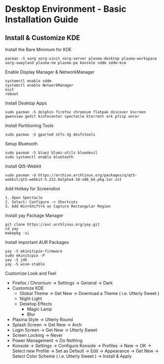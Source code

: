 # Desktop Environment - Basic Installation Guide

## Install & Customize KDE

Install the Bare Minimum for KDE

    pacman -S xorg xorg-xinit xorg-server plasma-desktop plasma-workspace xorg-xwayland plasma-nm plasma-pa konsole sddm sddm-kcm 
  
Enable Display Manager & NetworkManager

    systemctl enable sddm
    systemctl enable NetworkManager
    exit
    reboot

Install Desktop Apps

    sudo pacman -S dolphin firefox chromium flatpak discover kscreen gwenview gedit kinfocenter spectacle ktorrent ark p7zip unrar

Install Partitioning Tools

    sudo pacman -S gparted ntfs-3g dosfstools  
  
Setup Bluetooth

    sudo pacman -S bluez bluez-utils bluedevil
    sudo systemctl enable bluetooth

Install Qt5-Webkit

    sudo pacman -U https://archive.archlinux.org/packages/q/qt5-webkit/qt5-webkit-5.212.0alpha4-18-x86_64.pkg.tar.zst

Add Hotkey for Screenshot

    1. Open Spectacle
    2. Select: Configure -> Shortcuts
    3. Add Win+Shift+S as Capture Rectangular Region

Install yay Package Manager

    git clone https://aur.archlinux.org/yay.git
    cd yay
    makepkg -si

Install important AUR Packages

    yay -S mkinitcpio-firmware
    sudo mkinitcpio -P
    yay -S jdk
    yay -S wine-stable

Customize Look and Feel

- Firefox / Chromium -> Settings -> General -> Dark
- Customize KDE
    - Global Theme -> Get New -> Download a Theme ( i.e. Utterly Sweet )
    - Night Light
    - Desktop Effects
        - Magic Lamp
        - Blur
- Plasma Style -> Utterly Round
- Splash Screen -> Get New -> Arch
- Login Screen -> Get New -> Utterly Sweet
- Screen Locking -> Never
- Power Management -> Do Nothing
- Konsole -> Settings -> Configure Konsole -> Profiles -> New -> OK -> Select new Profile -> Set as Default -> Edit -> Appearance -> Get New -> Select Color Scheme ( i.e. Utterly Sweet ) -> Install & Apply 
